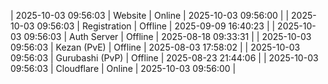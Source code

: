 | 2025-10-03 09:56:03 | Website | Online | 2025-10-03 09:56:00 |
| 2025-10-03 09:56:03 | Registration | Offline | 2025-09-09 16:40:23 |
| 2025-10-03 09:56:03 | Auth Server | Offline | 2025-08-18 09:33:31 |
| 2025-10-03 09:56:03 | Kezan (PvE) | Offline | 2025-08-03 17:58:02 |
| 2025-10-03 09:56:03 | Gurubashi (PvP) | Offline | 2025-08-23 21:44:06 |
| 2025-10-03 09:56:03 | Cloudflare | Online | 2025-10-03 09:56:00 |

